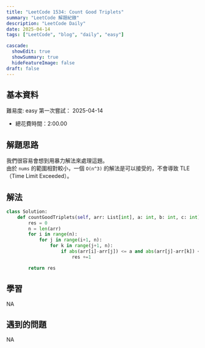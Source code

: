 ```yaml
---
title: "LeetCode 1534: Count Good Triplets"
summary: "LeetCode 解題紀錄"
description: "LeetCode Daily"
date: 2025-04-14
tags: ["LeetCode", "blog", "daily", "easy"]

cascade:
  showEdit: true
  showSummary: true
  hideFeatureImage: false
draft: false
---
```


## 基本資料

難易度: easy
第一次嘗試： 2025-04-14
- 總花費時間：2:00.00

## 解題思路

我們很容易會想到用暴力解法來處理這題。  
由於 `nums` 的範圍相對較小，一個 `O(n^3)` 的解法是可以接受的，不會導致 TLE（Time Limit Exceeded）。

## 解法

```python
class Solution:
    def countGoodTriplets(self, arr: List[int], a: int, b: int, c: int) -> int:
        res = 0
        n = len(arr)
        for i in range(n):
            for j in range(i+1, n):
                for k in range(j+1, n):
                    if abs(arr[i]-arr[j]) <= a and abs(arr[j]-arr[k]) <= b and abs(arr[i]-arr[k]) <= c:
                        res +=1

        return res
```

## 學習
NA

## 遇到的問題
NA